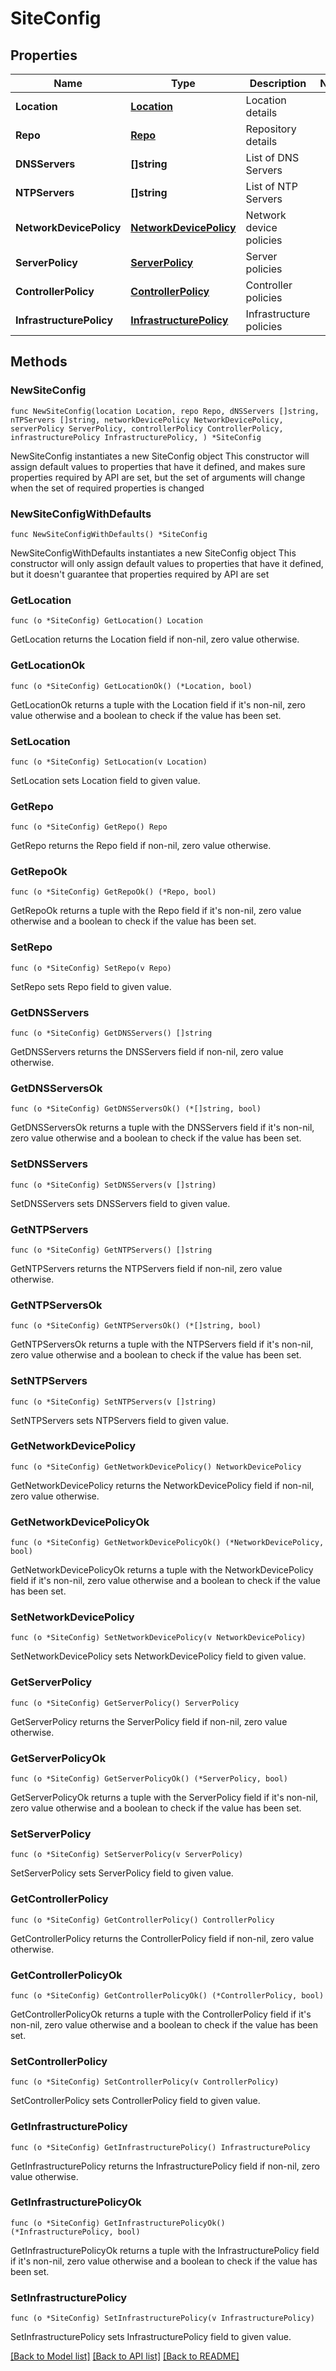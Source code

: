 # SiteConfig

## Properties

Name | Type | Description | Notes
------------ | ------------- | ------------- | -------------
**Location** | [**Location**](Location.md) | Location details | 
**Repo** | [**Repo**](Repo.md) | Repository details | 
**DNSServers** | **[]string** | List of DNS Servers | 
**NTPServers** | **[]string** | List of NTP Servers | 
**NetworkDevicePolicy** | [**NetworkDevicePolicy**](NetworkDevicePolicy.md) | Network device policies | 
**ServerPolicy** | [**ServerPolicy**](ServerPolicy.md) | Server policies | 
**ControllerPolicy** | [**ControllerPolicy**](ControllerPolicy.md) | Controller policies | 
**InfrastructurePolicy** | [**InfrastructurePolicy**](InfrastructurePolicy.md) | Infrastructure policies | 

## Methods

### NewSiteConfig

`func NewSiteConfig(location Location, repo Repo, dNSServers []string, nTPServers []string, networkDevicePolicy NetworkDevicePolicy, serverPolicy ServerPolicy, controllerPolicy ControllerPolicy, infrastructurePolicy InfrastructurePolicy, ) *SiteConfig`

NewSiteConfig instantiates a new SiteConfig object
This constructor will assign default values to properties that have it defined,
and makes sure properties required by API are set, but the set of arguments
will change when the set of required properties is changed

### NewSiteConfigWithDefaults

`func NewSiteConfigWithDefaults() *SiteConfig`

NewSiteConfigWithDefaults instantiates a new SiteConfig object
This constructor will only assign default values to properties that have it defined,
but it doesn't guarantee that properties required by API are set

### GetLocation

`func (o *SiteConfig) GetLocation() Location`

GetLocation returns the Location field if non-nil, zero value otherwise.

### GetLocationOk

`func (o *SiteConfig) GetLocationOk() (*Location, bool)`

GetLocationOk returns a tuple with the Location field if it's non-nil, zero value otherwise
and a boolean to check if the value has been set.

### SetLocation

`func (o *SiteConfig) SetLocation(v Location)`

SetLocation sets Location field to given value.


### GetRepo

`func (o *SiteConfig) GetRepo() Repo`

GetRepo returns the Repo field if non-nil, zero value otherwise.

### GetRepoOk

`func (o *SiteConfig) GetRepoOk() (*Repo, bool)`

GetRepoOk returns a tuple with the Repo field if it's non-nil, zero value otherwise
and a boolean to check if the value has been set.

### SetRepo

`func (o *SiteConfig) SetRepo(v Repo)`

SetRepo sets Repo field to given value.


### GetDNSServers

`func (o *SiteConfig) GetDNSServers() []string`

GetDNSServers returns the DNSServers field if non-nil, zero value otherwise.

### GetDNSServersOk

`func (o *SiteConfig) GetDNSServersOk() (*[]string, bool)`

GetDNSServersOk returns a tuple with the DNSServers field if it's non-nil, zero value otherwise
and a boolean to check if the value has been set.

### SetDNSServers

`func (o *SiteConfig) SetDNSServers(v []string)`

SetDNSServers sets DNSServers field to given value.


### GetNTPServers

`func (o *SiteConfig) GetNTPServers() []string`

GetNTPServers returns the NTPServers field if non-nil, zero value otherwise.

### GetNTPServersOk

`func (o *SiteConfig) GetNTPServersOk() (*[]string, bool)`

GetNTPServersOk returns a tuple with the NTPServers field if it's non-nil, zero value otherwise
and a boolean to check if the value has been set.

### SetNTPServers

`func (o *SiteConfig) SetNTPServers(v []string)`

SetNTPServers sets NTPServers field to given value.


### GetNetworkDevicePolicy

`func (o *SiteConfig) GetNetworkDevicePolicy() NetworkDevicePolicy`

GetNetworkDevicePolicy returns the NetworkDevicePolicy field if non-nil, zero value otherwise.

### GetNetworkDevicePolicyOk

`func (o *SiteConfig) GetNetworkDevicePolicyOk() (*NetworkDevicePolicy, bool)`

GetNetworkDevicePolicyOk returns a tuple with the NetworkDevicePolicy field if it's non-nil, zero value otherwise
and a boolean to check if the value has been set.

### SetNetworkDevicePolicy

`func (o *SiteConfig) SetNetworkDevicePolicy(v NetworkDevicePolicy)`

SetNetworkDevicePolicy sets NetworkDevicePolicy field to given value.


### GetServerPolicy

`func (o *SiteConfig) GetServerPolicy() ServerPolicy`

GetServerPolicy returns the ServerPolicy field if non-nil, zero value otherwise.

### GetServerPolicyOk

`func (o *SiteConfig) GetServerPolicyOk() (*ServerPolicy, bool)`

GetServerPolicyOk returns a tuple with the ServerPolicy field if it's non-nil, zero value otherwise
and a boolean to check if the value has been set.

### SetServerPolicy

`func (o *SiteConfig) SetServerPolicy(v ServerPolicy)`

SetServerPolicy sets ServerPolicy field to given value.


### GetControllerPolicy

`func (o *SiteConfig) GetControllerPolicy() ControllerPolicy`

GetControllerPolicy returns the ControllerPolicy field if non-nil, zero value otherwise.

### GetControllerPolicyOk

`func (o *SiteConfig) GetControllerPolicyOk() (*ControllerPolicy, bool)`

GetControllerPolicyOk returns a tuple with the ControllerPolicy field if it's non-nil, zero value otherwise
and a boolean to check if the value has been set.

### SetControllerPolicy

`func (o *SiteConfig) SetControllerPolicy(v ControllerPolicy)`

SetControllerPolicy sets ControllerPolicy field to given value.


### GetInfrastructurePolicy

`func (o *SiteConfig) GetInfrastructurePolicy() InfrastructurePolicy`

GetInfrastructurePolicy returns the InfrastructurePolicy field if non-nil, zero value otherwise.

### GetInfrastructurePolicyOk

`func (o *SiteConfig) GetInfrastructurePolicyOk() (*InfrastructurePolicy, bool)`

GetInfrastructurePolicyOk returns a tuple with the InfrastructurePolicy field if it's non-nil, zero value otherwise
and a boolean to check if the value has been set.

### SetInfrastructurePolicy

`func (o *SiteConfig) SetInfrastructurePolicy(v InfrastructurePolicy)`

SetInfrastructurePolicy sets InfrastructurePolicy field to given value.



[[Back to Model list]](../README.md#documentation-for-models) [[Back to API list]](../README.md#documentation-for-api-endpoints) [[Back to README]](../README.md)


